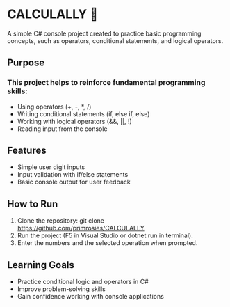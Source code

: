 # CALCULALLY 🧮

A simple C# console project created to practice basic programming concepts, such as operators, conditional statements, and logical operators.

## Purpose

### This project helps to reinforce fundamental programming skills:
- Using operators (+, -, *, /)
- Writing conditional statements (if, else if, else)
- Working with logical operators (&&, ||, !)
- Reading input from the console

## Features

- Simple user digit inputs
- Input validation with if/else statements
- Basic console output for user feedback

## How to Run

1. Clone the repository:
git clone https://github.com/primrosies/CALCULALLY
2. Run the project (F5 in Visual Studio or dotnet run in terminal).
3. Enter the numbers and the selected operation when prompted.

## Learning Goals

- Practice conditional logic and operators in C#
- Improve problem-solving skills
- Gain confidence working with console applications